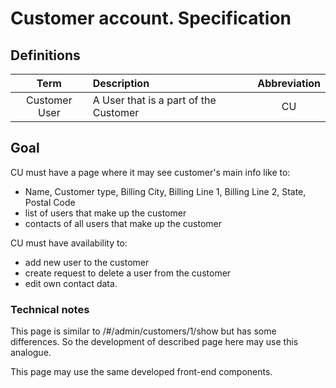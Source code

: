 # Customer account. Specification
## Definitions
| Term               | Description                           | Abbreviation   |
| :----------------: | :------------------------------------ | :------------: |
| Customer User      | A User that is a part of the Customer | CU             |

## Goal
CU must have a page where it may see customer's main info like to:
- Name, Customer type, Billing City, Billing Line 1, Billing Line 2, State, Postal Code
- list of users that make up the customer
- contacts of all users that make up the customer

CU must have availability to:
- add new user to the customer
- create request to delete a user from the customer
- edit own contact data.

### Technical notes
This page is similar to /#/admin/customers/1/show but has some differences. So the development of described page here may use this analogue. 

This page may use the same developed front-end components.
